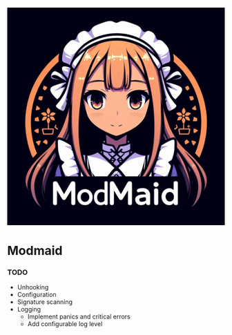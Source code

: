 <p align="center">
  <img width="1024" src=".github/splash.png" alt="Logo" />
</p>

# Modmaid

### TODO
* Unhooking
* Configuration
* Signature scanning
* Logging
  * Implement panics and critical errors
  * Add configurable log level
